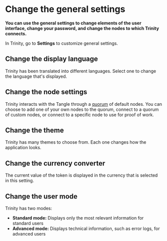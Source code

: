 # Change the general settings

**You can use the general settings to change elements of the user interface, change your password, and change the nodes to which Trinity connects.**

In Trinity, go to **Settings** to customize general settings. 

## Change the display language

Trinity has been translated into different languages. Select one to change the language that's displayed.

## Change the node settings

Trinity interacts with the Tangle through a [quorum](../concepts/node-quorum.md) of default nodes. You can choose to add one of your own nodes to the quorum, connect to a quorum of custom nodes, or connect to a specific node to use for proof of work.

## Change the theme

Trinity has many themes to choose from. Each one changes how the application looks. 

## Change the currency converter

The current value of the token is displayed in the currency that is selected in this setting.

## Change the user mode

Trinity has two modes:

* **Standard mode:** Displays only the most relevant information for standard users
* **Advanced mode:** Displays technical information, such as error logs, for advanced users